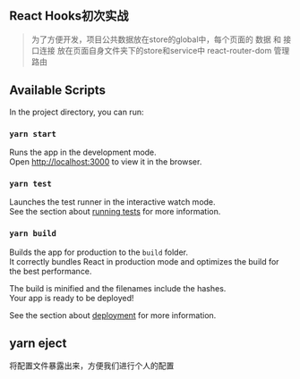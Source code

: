 ## React Hooks初次实战

> 为了方便开发，项目公共数据放在store的global中，每个页面的 数据 和 接口连接 放在页面自身文件夹下的store和service中
> react-router-dom 管理路由

## Available Scripts

In the project directory, you can run:

### `yarn start`

Runs the app in the development mode.<br />
Open [http://localhost:3000](http://localhost:3000) to view it in the browser.

### `yarn test`

Launches the test runner in the interactive watch mode.<br />
See the section about [running tests](https://facebook.github.io/create-react-app/docs/running-tests) for more information.

### `yarn build`

Builds the app for production to the `build` folder.<br />
It correctly bundles React in production mode and optimizes the build for the best performance.

The build is minified and the filenames include the hashes.<br />
Your app is ready to be deployed!

See the section about [deployment](https://facebook.github.io/create-react-app/docs/deployment) for more information.

## yarn eject

将配置文件暴露出来，方便我们进行个人的配置


